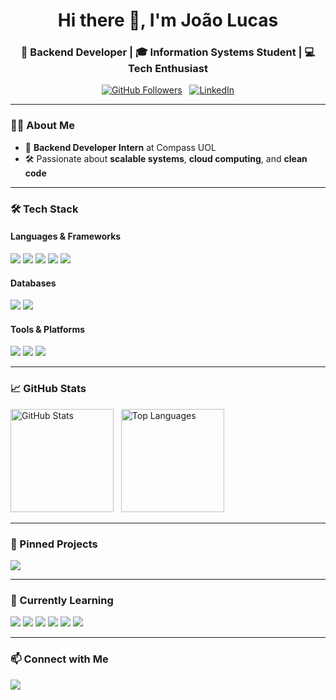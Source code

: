 <h1 align="center">Hi there 👋, I'm João Lucas</h1>
<h3 align="center">🚀 Backend Developer | 🎓 Information Systems Student | 💻 Tech Enthusiast</h3>

<p align="center">
  <a href="https://github.com/JLRdevv"><img src="https://img.shields.io/github/followers/JLRdevv?label=Follow&style=social" alt="GitHub Followers"></a>
  &nbsp;
  <a href="https://linkedin.com/in/jlrads"><img src="https://img.shields.io/badge/LinkedIn-Follow-blue?style=social&logo=linkedin" alt="LinkedIn"></a>
</p>

---

### 👨‍💻 About Me  
- 💼 **Backend Developer Intern** at Compass UOL   
- 🛠 Passionate about **scalable systems**, **cloud computing**, and **clean code**  

---

### 🛠 Tech Stack  

#### Languages & Frameworks  
<p>
  <img src="https://img.shields.io/badge/JavaScript-F7DF1E?style=for-the-badge&logo=javascript&logoColor=black" />
  <img src="https://img.shields.io/badge/TypeScript-3178C6?style=for-the-badge&logo=typescript&logoColor=white" />
  <img src="https://img.shields.io/badge/Node.js-339933?style=for-the-badge&logo=node.js&logoColor=white" />
  <img src="https://img.shields.io/badge/NestJS-E0234E?style=for-the-badge&logo=nestjs&logoColor=white" />
  <img src="https://img.shields.io/badge/Python-3776AB?style=for-the-badge&logo=python&logoColor=white" />
</p>

#### Databases  
<p>
  <img src="https://img.shields.io/badge/MongoDB-47A248?style=for-the-badge&logo=mongodb&logoColor=white" />
  <img src="https://img.shields.io/badge/PostgreSQL-4169E1?style=for-the-badge&logo=postgresql&logoColor=white" />
</p>

#### Tools & Platforms  
<p>
  <img src="https://img.shields.io/badge/Git-F05032?style=for-the-badge&logo=git&logoColor=white" />
  <img src="https://img.shields.io/badge/Vercel-000000?style=for-the-badge&logo=vercel&logoColor=white" />
  <img src="https://img.shields.io/badge/Postman-FF6C37?style=for-the-badge&logo=postman&logoColor=white" />
</p>

---

### 📈 GitHub Stats  

<p>
  <img src="https://github-readme-stats.vercel.app/api?username=JLRdevv&show_icons=true&theme=tokyonight" alt="GitHub Stats" height="165"/>
  &nbsp;
  <img src="https://github-readme-stats.vercel.app/api/top-langs/?username=JLRdevv&theme=tokyonight" alt="Top Languages" height="165"/>
</p>

---

### 📌 Pinned Projects  

<p>
  <a href="https://github.com/JLRdevv/Moossage-of-the-day">
    <img src="https://github-readme-stats.vercel.app/api/pin/?username=JLRdevv&repo=Moossage-of-the-day&theme=tokyonight&show_owner=true" />
  </a>
</p>

---

### 🌱 Currently Learning  
<p>
  <img src="https://img.shields.io/badge/ABAP-000000?style=for-the-badge&logoColor=white" />
  <img src="https://img.shields.io/badge/Docker-2496ED?style=for-the-badge&logo=docker&logoColor=white" />
  <img src="https://img.shields.io/badge/Docker-2496ED?style=for-the-badge&logo=docker&logoColor=white" />
  <img src="https://img.shields.io/badge/AWS-FF9900?style=for-the-badge&logo=amazon-aws&logoColor=white" />
  <img src="https://img.shields.io/badge/RabbitMQ-FF6600?style=for-the-badge&logo=rabbitmq&logoColor=white" />
  <img src="https://img.shields.io/badge/Apache%20Kafka-231F20?style=for-the-badge&logo=apache-kafka&logoColor=white" />
</p>

---

### 📫 Connect with Me  
<p>
  <a href="https://linkedin.com/in/joaolucas"><img src="https://img.shields.io/badge/LinkedIn-0077B5?style=for-the-badge&logo=linkedin&logoColor=white" /></a>
</p>

